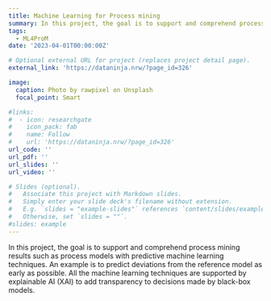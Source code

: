 ```yaml
---
title: Machine Learning for Process mining
summary: In this project, the goal is to support and comprehend process mining results such as process models with predictive machine learning techniques. An example is to predict deviations from the reference model as early as possible. All the machine learning techniques are supported by explainable AI (XAI) to add transparency to decisions made by black-box models.
tags:
  - ML4ProM
date: '2023-04-01T00:00:00Z'

# Optional external URL for project (replaces project detail page).
external_link: 'https://dataninja.nrw/?page_id=326'

image:
  caption: Photo by rawpixel on Unsplash
  focal_point: Smart

#links:
#  - icon: researchgate
#    icon_pack: fab
#    name: Follow
#    url: 'https://dataninja.nrw/?page_id=326'
url_code: ''
url_pdf: ''
url_slides: ''
url_video: ''

# Slides (optional).
#   Associate this project with Markdown slides.
#   Simply enter your slide deck's filename without extension.
#   E.g. `slides = "example-slides"` references `content/slides/example-slides.md`.
#   Otherwise, set `slides = ""`.
#slides: example
---
```


In this project, the goal is to support and comprehend process mining results such as process models with predictive machine learning techniques. An example is to predict deviations from the reference model as early as possible. All the machine learning techniques are supported by explainable AI (XAI) to add transparency to decisions made by black-box models.